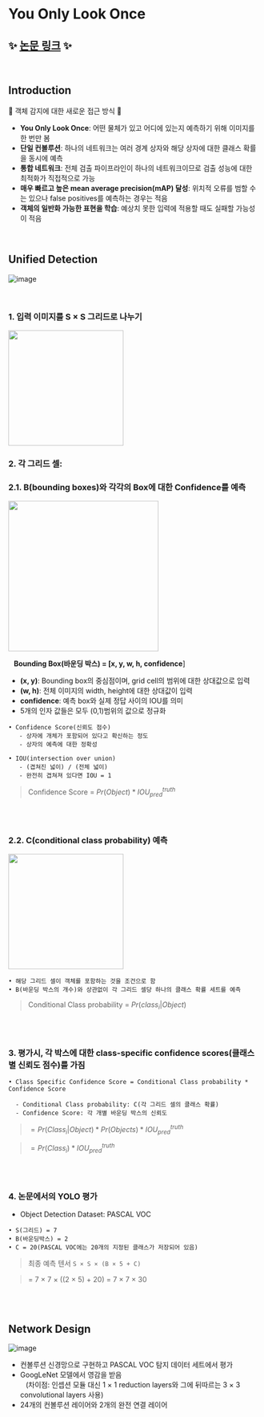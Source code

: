 # You Only Look Once

✨ [논문 링크](https://arxiv.org/pdf/1506.02640.pdf) ✨
-----
<br>

## Introduction

🔸 객체 감지에 대한 새로운 접근 방식 🔸
- **You Only Look Once**: 어떤 물체가 있고 어디에 있는지 예측하기 위해 이미지를 한 번만 봄
- **단일 컨볼루션**: 하나의 네트워크는 여러 경계 상자와 해당 상자에 대한 클래스 확률을 동시에 예측
- **통합 네트워크**: 전체 검출 파이프라인이 하나의 네트워크이므로 검출 성능에 대한 최적화가 직접적으로 가능
- **매우 빠르고 높은 mean average precision(mAP) 달성**: 위치적 오류를 범할 수는 있으나 false positives를 예측하는 경우는 적음
- **객체의 일반화 가능한 표현을 학습**: 예상치 못한 입력에 적용할 때도 실패할 가능성이 적음
<br>

## Unified Detection
![image](https://user-images.githubusercontent.com/115753833/228888747-599d4286-668b-429b-afd4-1d08fe92503d.png)

<br>

### 1. 입력 이미지를 S × S 그리드로 나누기
<img src="https://user-images.githubusercontent.com/115753833/228887745-7b8e8a66-299d-4b5e-99cc-a63620a01b6d.png" width="230">
<br>

### 2. 각 그리드 셀: 

### 2.1. B(bounding boxes)와 각각의 Box에 대한 Confidence를 예측

<img src="https://user-images.githubusercontent.com/115753833/228889430-98733319-6f5e-43f0-845f-57718aadb1e3.png" width="300">
<br>


&ensp; **Bounding Box(바운딩 박스) = [x, y, w, h, confidence**]
  - **(x, y)**: Bounding box의 중심점이며, grid cell의 범위에 대한 상대값으로 입력
  - **(w, h)**: 전체 이미지의 width, height에 대한 상대값이 입력
  - **confidence**: 예측 box와 실제 정답 사이의 IOU를 의미
  - 5개의 인자 값들은 모두 (0,1)범위의 값으로 정규화

```
• Confidence Score(신뢰도 점수) 
   - 상자에 개체가 포함되어 있다고 확신하는 정도 
   - 상자의 예측에 대한 정확성
   
• IOU(intersection over union)
   - (겹쳐진 넓이) / (전체 넓이)
   - 완전히 겹쳐져 있다면 IOU = 1
```
> Confidence Score = $Pr(Object) * IOU_{pred}^{truth}$

<br><br>


### 2.2. C(conditional class probability) 예측

<img src="https://user-images.githubusercontent.com/115753833/228890398-9a41df94-a339-43f2-9972-d3af08fa21f0.png" width="230">

```
• 해당 그리드 셀이 객체를 포함하는 것을 조건으로 함
• B(바운딩 박스의 개수)와 상관없이 각 그리드 셀당 하나의 클래스 확률 세트를 예측
```
> Conditional Class probability = $Pr (class _{i} | Object)$

<br><br>

### 3. 평가시, 각 박스에 대한 class-specific confidence scores(클래스별 신뢰도 점수)를 가짐

```
• Class Specific Confidence Score = Conditional Class probability * Confidence Score

  - Conditional Class probability: C(각 그리드 셀의 클래스 확률)
  - Confidence Score: 각 개별 바운딩 박스의 신뢰도
```
> $=Pr(Class _{i} |Object) * Pr (Objects) * IOU _{pred}^{truth}$

> $=Pr (Class _{i}) * IOU _{pred}^{truth}$

<br><br>

### 4. 논문에서의 YOLO 평가
- Object Detection Dataset: PASCAL VOC
```
• S(그리드) = 7
• B(바운딩박스) = 2
• C = 20(PASCAL VOC에는 20개의 지정된 클래스가 저장되어 있음)
```
> 최종 예측 텐서 `S × S × (B × 5 + C)` 

> = 7 × 7 × ((2 × 5) + 20) = 7 × 7 × 30

<br><br>

## Network Design

![image](https://user-images.githubusercontent.com/115753833/228909039-5fd1bf8e-f8c8-4a24-b871-78ae2b9f3b35.png)

- 컨볼루션 신경망으로 구현하고 PASCAL VOC 탐지 데이터 세트에서 평가
- GoogLeNet 모델에서 영감을 받음 <br>
&ensp; (차이점: 인셉션 모듈 대신 1 × 1 reduction layers와 그에 뒤따르는 3 × 3 convolutional layers 사용)
- 24개의 컨볼루션 레이어와 2개의 완전 연결 레이어
